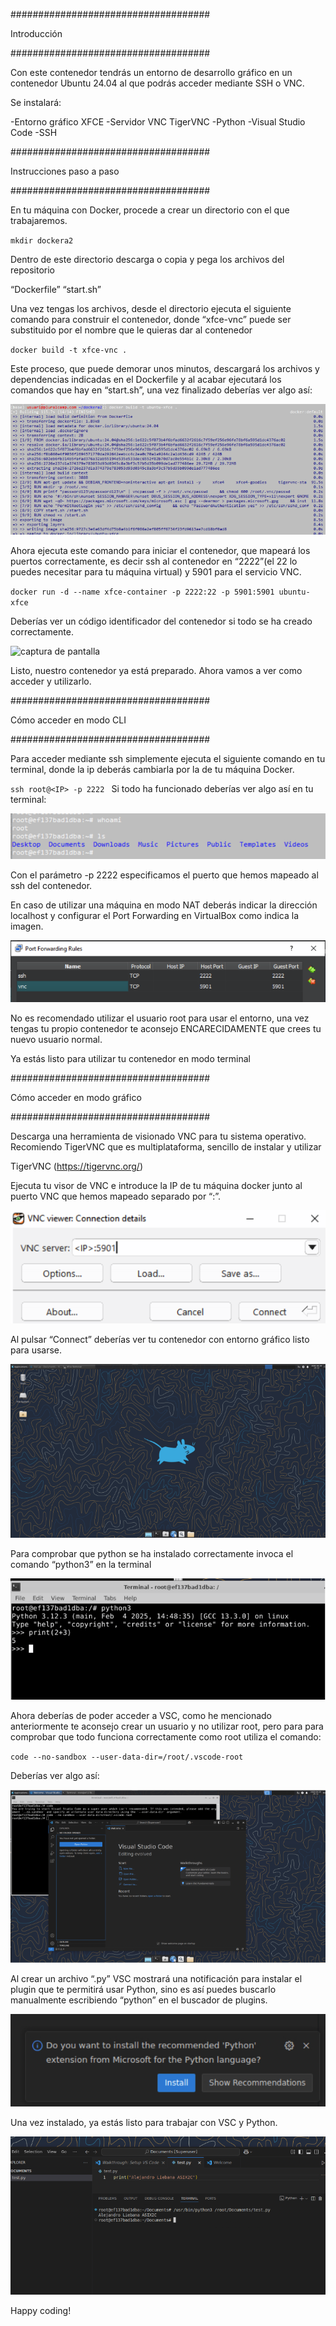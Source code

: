 ####################################

Introducción

####################################

Con este contenedor tendrás un entorno de desarrollo gráfico en un contenedor Ubuntu 24.04 al que podrás acceder mediante SSH o VNC.

Se instalará:

-Entorno gráfico XFCE
-Servidor VNC TigerVNC
-Python
-Visual Studio Code
-SSH


####################################

Instrucciones paso a paso

####################################

En tu máquina con Docker, procede a crear un directorio con el que trabajaremos.

`mkdir dockera2 `

Dentro de este directorio descarga o copia y pega los archivos del repositorio

“Dockerfile”
“start.sh”

Una vez tengas los archivos, desde el directorio ejecuta el siguiente comando para construir el contenedor, donde “xfce-vnc” puede ser substituido por el nombre que le quieras dar al contenedor

`docker build -t xfce-vnc . `

Este proceso, que puede demorar unos minutos, descargará los archivos y dependencias indicadas en el Dockerfile y al acabar ejecutará los comandos que hay en “start.sh”, una vez finalizado deberías ver algo así:

![captura de pantalla](capturas/1-dockerbuild.png)

Ahora ejecuta este comando para iniciar el contenedor, que mapeará los puertos correctamente, es decir ssh al contenedor en “2222”(el 22 lo puedes necesitar para tu máquina virtual) y 5901 para el servicio VNC.

`docker run -d --name xfce-container -p 2222:22 -p 5901:5901 ubuntu-xfce`

Deberías ver un código identificador del contenedor si todo se ha creado correctamente.

![captura de pantalla](capturas/2-dockerrun.png)

Listo, nuestro contenedor ya está preparado. Ahora vamos a ver como acceder y utilizarlo.

####################################

Cómo acceder en modo CLI

####################################

Para acceder mediante ssh simplemente ejecuta el siguiente comando en tu terminal, donde la ip deberás cambiarla por la de tu máquina Docker.

`ssh root@<IP> -p 2222 `
Si todo ha funcionado deberías ver algo así en tu terminal:

![captura de pantalla](capturas/3-ssh.png)

Con el parámetro -p 2222 especificamos el puerto que hemos mapeado al ssh del contenedor.

En caso de utilizar una máquina en modo NAT deberás indicar la dirección localhost y configurar el Port Forwarding en VirtualBox como indica la imagen.

![captura de pantalla](capturas/4-portforwarding.png)

No es recomendado utilizar el usuario root para usar el entorno, una vez tengas tu propio contenedor te aconsejo ENCARECIDAMENTE que crees tu nuevo usuario normal.

Ya estás listo para utilizar tu contenedor en modo terminal


####################################

Cómo acceder en modo gráfico

####################################

Descarga una herramienta de visionado VNC para tu sistema operativo.
Recomiendo TigerVNC que es multiplataforma, sencillo de instalar y utilizar

TigerVNC (https://tigervnc.org/)

Ejecuta tu visor de VNC e introduce la IP de tu máquina docker junto al puerto VNC que hemos mapeado separado por “:”.

![captura de pantalla](capturas/5-vncviewer.png)

Al pulsar “Connect” deberías ver tu contenedor con entorno gráfico listo para usarse.

![captura de pantalla](capturas/6-GUI.png)

Para comprobar que python se ha instalado correctamente invoca el comando “python3” en la terminal

![captura de pantalla](capturas/7-python.png)

Ahora deberías de poder acceder a VSC, como he mencionado anteriormente te aconsejo crear un usuario y no utilizar root, pero para para comprobar que todo funciona correctamente como root utiliza el comando:

`code --no-sandbox --user-data-dir=/root/.vscode-root`

Deberías ver algo así:

![captura de pantalla](capturas/8-vsc.png)

Al crear un archivo “.py” VSC mostrará una notificación para instalar el plugin que te permitirá usar Python, sino es así puedes buscarlo manualmente escribiendo “python” en el buscador de plugins.

![captura de pantalla](capturas/9-pythonplugin.png)

Una vez instalado, ya estás listo para trabajar con VSC y Python.

![captura de pantalla](capturas/10-happycoding.png)

Happy coding!



